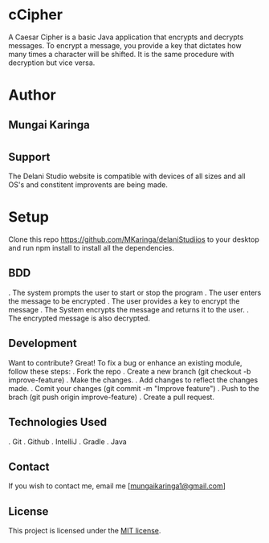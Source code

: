 # cCipher
A Caesar Cipher is a basic Java application that encrypts and decrypts messages. To encrypt a message, you provide a key that dictates how many times a character will be shifted. It is the same procedure with decryption but vice versa.

# Author
## Mungai Karinga

#
## Support
The Delani Studio website is compatible with devices of all sizes and all OS's and constitent improvents are being made.

# Setup
Clone this repo https://github.com/MKaringa/delaniStudiios to your desktop and run npm install to install all the dependencies.

## BDD
. The system prompts the user to start or stop the program
. The user enters the message to be encrypted
. The user provides a key to encrypt the message
. The System encrypts the message and returns it to the user.
. The encrypted message is also decrypted.

## Development
Want to contribute? Great!
To fix a bug or enhance an existing module, follow these steps:
. Fork the repo
. Create a new branch (git checkout -b improve-feature)
. Make the changes.
. Add changes to reflect the changes made.
. Comit your changes (git commit -m "Improve feature")
. Push to the brach (git push origin improve-feature)
. Create a pull request.


## Technologies Used
  . Git
  . Github
  . IntelliJ
  . Gradle
  . Java
  
  


## Contact
If you wish to contact me, email me [mungaikaringa1@gmail.com]

## License
This project is licensed under the [MIT license](LICENSE).


